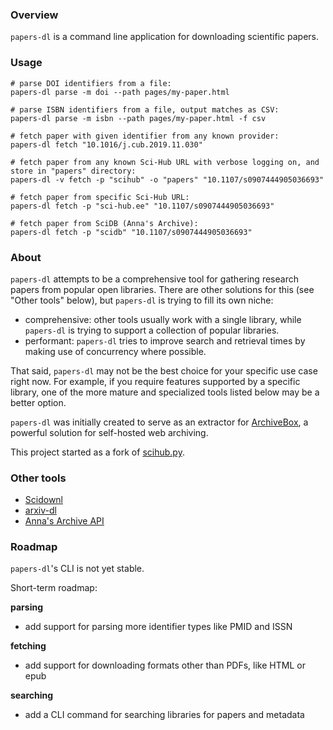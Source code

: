 ### Overview
`papers-dl` is a command line application for downloading scientific papers.

### Usage
```shell
# parse DOI identifiers from a file:
papers-dl parse -m doi --path pages/my-paper.html

# parse ISBN identifiers from a file, output matches as CSV:
papers-dl parse -m isbn --path pages/my-paper.html -f csv

# fetch paper with given identifier from any known provider:
papers-dl fetch "10.1016/j.cub.2019.11.030"

# fetch paper from any known Sci-Hub URL with verbose logging on, and store in "papers" directory:
papers-dl -v fetch -p "scihub" -o "papers" "10.1107/s0907444905036693"

# fetch paper from specific Sci-Hub URL:
papers-dl fetch -p "sci-hub.ee" "10.1107/s0907444905036693"

# fetch paper from SciDB (Anna's Archive):
papers-dl fetch -p "scidb" "10.1107/s0907444905036693"
```

### About

`papers-dl` attempts to be a comprehensive tool for gathering research papers from popular open libraries. There are other solutions for this (see "Other tools" below), but `papers-dl` is trying to fill its own niche:

- comprehensive: other tools usually work with a single library, while `papers-dl` is trying to support a collection of popular libraries.
- performant: `papers-dl` tries to improve search and retrieval times by making use of concurrency where possible.

That said, `papers-dl` may not be the best choice for your specific use case right now. For example, if you require features supported by a specific library, one of the more mature and specialized tools listed below may be a better option.

`papers-dl` was initially created to serve as an extractor for [ArchiveBox](https://archivebox.io), a powerful solution for self-hosted web archiving.

This project started as a fork of [scihub.py](https://github.com/zaytoun/scihub.py).

### Other tools

- [Scidownl](https://pypi.org/project/scidownl/)
- [arxiv-dl](https://pypi.org/project/arxiv-dl/)
- [Anna's Archive API](https://github.com/dheison0/annas-archive-api)

### Roadmap

`papers-dl`'s CLI is not yet stable.

Short-term roadmap:

**parsing**
- add support for parsing more identifier types like PMID and ISSN

**fetching**
- add support for downloading formats other than PDFs, like HTML or epub

**searching**
- add a CLI command for searching libraries for papers and metadata

